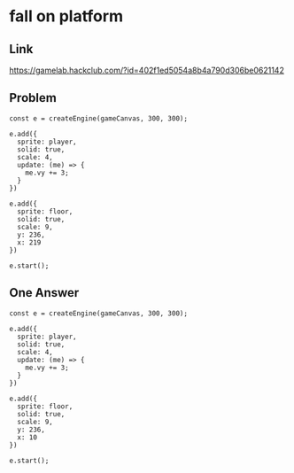 # fall on platform

## Link

https://gamelab.hackclub.com/?id=402f1ed5054a8b4a790d306be0621142

## Problem

```
const e = createEngine(gameCanvas, 300, 300);

e.add({
  sprite: player,
  solid: true,
  scale: 4,
  update: (me) => {
    me.vy += 3;
  }
})

e.add({
  sprite: floor,
  solid: true,
  scale: 9,
  y: 236,
  x: 219
})

e.start();
```

## One Answer

```
const e = createEngine(gameCanvas, 300, 300);

e.add({
  sprite: player,
  solid: true,
  scale: 4,
  update: (me) => {
    me.vy += 3;
  }
})

e.add({
  sprite: floor,
  solid: true,
  scale: 9,
  y: 236,
  x: 10
})

e.start();
```
